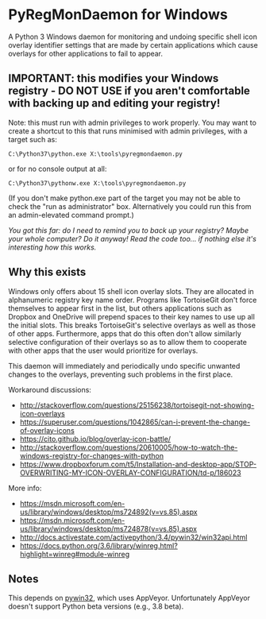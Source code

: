 # PyRegMonDaemon for Windows

A Python 3 Windows daemon for monitoring and undoing specific shell icon overlay identifier settings that are made by certain applications which cause overlays for other applications to fail to appear.

## __IMPORTANT__: this modifies your Windows registry - DO NOT USE if you aren't comfortable with backing up and editing your registry!

Note: this must run with admin privileges to work properly. You may want to create a shortcut to this that runs minimised with admin privileges, with a target such as:

`C:\Python37\python.exe X:\tools\pyregmondaemon.py`

or for no console output at all:

`C:\Python37\pythonw.exe X:\tools\pyregmondaemon.py`

(If you don't make python.exe part of the target you may not be able to check the "run as administrator" box. Alternatively you could run this from an admin-elevated command prompt.)

_You got this far: do I need to remind you to back up your registry? Maybe your whole computer? Do it anyway! Read the code too... if nothing else it's interesting how this works._

## Why this exists

Windows only offers about 15 shell icon overlay slots. They are allocated in alphanumeric registry key name order. Programs like TortoiseGit don't force themselves to appear first in the list, but others applications such as Dropbox and OneDrive will prepend spaces to their key names to use up all the initial slots. This breaks TortoiseGit's selective overlays as well as those of other apps. Furthermore, apps that do this often don't allow similarly selective configuration of their overlays so as to allow them to cooperate with other apps that the user would prioritize for overlays.

This daemon will immediately and periodically undo specific unwanted changes to the overlays, preventing such problems in the first place.

Workaround discussions:
 * http://stackoverflow.com/questions/25156238/tortoisegit-not-showing-icon-overlays
 * https://superuser.com/questions/1042865/can-i-prevent-the-change-of-overlay-icons
 * https://cito.github.io/blog/overlay-icon-battle/
 * http://stackoverflow.com/questions/20610005/how-to-watch-the-windows-registry-for-changes-with-python
 * https://www.dropboxforum.com/t5/Installation-and-desktop-app/STOP-OVERWRITING-MY-ICON-OVERLAY-CONFIGURATION/td-p/186023

More info:
 * https://msdn.microsoft.com/en-us/library/windows/desktop/ms724892(v=vs.85).aspx
 * https://msdn.microsoft.com/en-us/library/windows/desktop/ms724878(v=vs.85).aspx
 * http://docs.activestate.com/activepython/3.4/pywin32/win32api.html
 * https://docs.python.org/3.6/library/winreg.html?highlight=winreg#module-winreg

## Notes

This depends on [pywin32](https://github.com/mhammond/pywin32), which uses AppVeyor. Unfortunately AppVeyor doesn't support Python beta versions (e.g., 3.8 beta).
